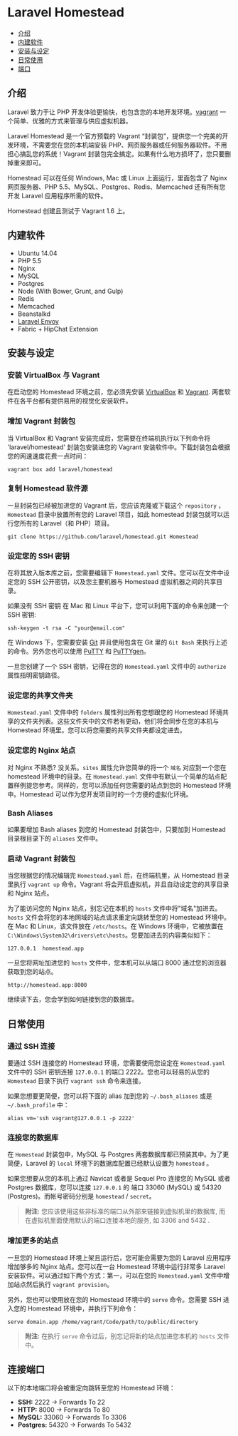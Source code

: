 # Laravel Homestead

- [介绍](#introduction)
- [内建软件](#included-software)
- [安装与设定](#installation-and-setup)
- [日常使用](#daily-usage)
- [端口](#ports)

<a name="introduction"></a>
## 介绍

Laravel 致力于让 PHP 开发体验更愉快，也包含您的本地开发环境。[vagrant](http://vagrantup.com) 一个简单、优雅的方式来管理与供应虚拟机器。

Laravel Homestead 是一个官方预载的 Vagrant “封装包”，提供您一个完美的开发环境，不需要您在您的本机端安装 PHP、网页服务器或任何服务器软件。不用担心搞乱您的系统！Vagrant 封装包完全搞定。如果有什么地方损坏了，您只要删掉重来即可。

Homestead 可以在任何 Windows, Mac 或 Linux 上面运行，里面包含了 Nginx 网页服务器、PHP 5.5、MySQL、Postgres、Redis、Memcached 还有所有您开发 Laravel 应用程序所需的软件。

Homestead 创建且测试于 Vagrant 1.6 上。

<a name="included-software"></a>
## 内建软件

- Ubuntu 14.04
- PHP 5.5
- Nginx
- MySQL
- Postgres
- Node (With Bower, Grunt, and Gulp)
- Redis
- Memcached
- Beanstalkd
- [Laravel Envoy](/docs/ssh#envoy-task-runner)
- Fabric + HipChat Extension

<a name="installation-and-setup"></a>
## 安装与设定

### 安装 VirtualBox 与 Vagrant

在启动您的 Homestead 环境之前，您必须先安装 [VirtualBox](https://www.virtualbox.org/wiki/Downloads) 和 [Vagrant](http://www.vagrantup.com/downloads.html). 两套软件在各平台都有提供易用的视觉化安装软件。

### 增加 Vagrant 封装包

当 VirtualBox 和 Vagrant 安装完成后，您需要在终端机执行以下列命令将 'laravel/homestead' 封装包安装进您的 Vagrant 安装软件中。下载封装包会根据您的网速速度花费一点时间：

	vagrant box add laravel/homestead

### 复制 Homestead 软件源

一旦封装包已经被加进您的 Vagrant 后，您应该克隆或下载这个 `repository` ，`Homestead` 目录中放置所有您的 Laravel 项目，如此 homestead 封装包就可以运行您所有的 Laravel（和 PHP）项目。

	git clone https://github.com/laravel/homestead.git Homestead

### 设定您的 SSH 密钥

在将其放入版本库之前，您需要编辑下 `Homestead.yaml` 文件。您可以在文件中设定您的 SSH 公开密钥，以及您主要机器与 Homestead 虚拟机器之间的共享目录。

如果没有 SSH 密钥 在 Mac 和 Linux 平台下，您可以利用下面的命令来创建一个 SSH 密钥:

	ssh-keygen -t rsa -C "your@email.com"

在 Windows 下，您需要安装 [Git](http://git-scm.com/) 并且使用包含在 Git 里的 `Git Bash` 来执行上述的命令。另外您也可以使用 [PuTTY](http://www.chiark.greenend.org.uk/~sgtatham/putty/download.html) 和 [PuTTYgen](http://www.chiark.greenend.org.uk/~sgtatham/putty/download.html)。

一旦您创建了一个 SSH 密钥，记得在您的 `Homestead.yaml` 文件中的 `authorize` 属性指明密钥路径。

### 设定您的共享文件夹

`Homestead.yaml` 文件中的 `folders` 属性列出所有您想跟您的 Homestead 环境共享的文件夹列表。这些文件夹中的文件若有更动，他们将会同步在您的本机与 Homestead 环境里。您可以将您需要的共享文件夹都设定进去。

### 设定您的 Nginx 站点

对 Nginx 不熟悉? 没关系。`sites` 属性允许您简单的将一个 `域名` 对应到一个您在 homestead 环境中的目录。在 `Homestead.yaml` 文件中有默认一个简单的站点配置样例提您参考。同样的，您可以添加任何您需要的站点到您的 Homestead 环境中。Homestead 可以作为您开发项目时的一个方便的虚拟化环境。

### Bash Aliases

如果要增加 Bash aliases 到您的 Homestead 封装包中，只要加到 Homestead 目录根目录下的 `aliases` 文件中。

### 启动 Vagrant 封装包

当您根据您的情况编辑完 `Homestead.yaml` 后，在终端机里，从 Homestead 目录里执行 `vagrant up` 命令。Vagrant 将会开启虚拟机，并且自动设定您的共享目录和 Nginx 站点。

为了能访问您的 Nginx 站点，别忘记在本机的 `hosts` 文件中将"域名"加进去。`hosts` 文件会将您的本地网域的站点请求重定向跳转至您的 Homestead 环境中。在 Mac 和 Linux，该文件放在 `/etc/hosts`。在 Windows 环境中，它被放置在 `C:\Windows\System32\drivers\etc\hosts`。您要加进去的内容类似如下：

	127.0.0.1  homestead.app

一旦您将网址加进您的 `hosts` 文件中，您本机可以从端口 8000 通过您的浏览器获取到您的站点。

	http://homestead.app:8000

继续读下去，您会学到如何链接到您的数据库。

<a name="daily-usage"></a>
## 日常使用

### 通过 SSH 连接

要通过 SSH 连接您的 Homestead 环境，您需要使用您设定在 `Homestead.yaml` 文件中的 SSH 密钥连接 `127.0.0.1` 的端口 2222。您也可以轻易的从您的 `Homestead` 目录下执行 `vagrant ssh` 命令来连接。

如果您想要更简便，您可以将下面的 alias 加到您的 `~/.bash_aliases` 或是 `~/.bash_profile` 中：

	alias vm='ssh vagrant@127.0.0.1 -p 2222'

### 连接您的数据库

在 `Homestead` 封装包中，MySQL 与 Postgres 两套数据库都已预装其中。为了更简便，Laravel 的 `local` 环境下的数据库配置已经默认设置为 `homestead` 。

如果您想要从您的本机上通过 Navicat 或者是 Sequel Pro 连接您的 MySQL 或者 Postgres 数据库，您可以连接 `127.0.0.1` 的 端口 33060 (MySQL) 或 54320 (Postgres)。而帐号密码分别是 `homestead` / `secret`。

> **附注:** 您应该使用这些非标准的端口从外部来链接到虚拟机里的数据库, 而在虚拟机里面使用默认的端口连接本地的服务, 如 3306 and 5432 .

### 增加更多的站点

一旦您的 Homestead 环境上架且运行后，您可能会需要为您的 Laravel 应用程序增加够多的 Nginx 站点。您可以在一台 Homestead 环境中运行非常多 Laravel 安装软件。可以通过如下两个方式：第一，可以在您的 `Homestead.yaml` 文件中增加站点然后执行 `vagrant provision`。

另外，您也可以使用放在您的 Homestead 环境中的 `serve` 命令。您需要 SSH 进入您的 Homestead 环境中，并执行下列命令：

	serve domain.app /home/vagrant/Code/path/to/public/directory

> **附注:** 在执行 `serve` 命令过后，别忘记将新的站点加进您本机的 `hosts` 文件中。

<a name="ports"></a>
## 连接端口

以下的本地端口将会被重定向跳转至您的 Homestead 环境：

- **SSH:** 2222 -> Forwards To 22
- **HTTP:** 8000 -> Forwards To 80
- **MySQL:** 33060 -> Forwards To 3306
- **Postgres:** 54320 -> Forwards To 5432

